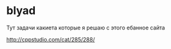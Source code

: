 # blyad
Тут задачи какиета которые я решаю с этого ебанное сайта 

http://cppstudio.com/cat/285/288/
